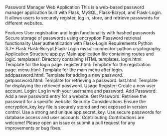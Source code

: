 Password Manager Web Application
This is a web-based password manager application built with Flask, MySQL, Flask-Bcrypt, and Flask-Login. It allows users to securely register, log in, store, and retrieve passwords for different websites.

Features
User registration and login functionality with hashed passwords
Secure storage of passwords using encryption 
Password retrieval functionality
User authentication with Flask-Login
Requirements
Python 3.7+
Flask
Flask-Bcrypt
Flask-Login
mysql-connector-python
cryptography
Application Structure
app.py: Main application file containing routes and logic.
templates/: Directory containing HTML templates.
login.html: Template for the login page.
register.html: Template for the registration page.
menu.html: Template for the main menu after login.
addpassword.html: Template for adding a new password.
getpassword.html: Template for retrieving a password.
last.html: Template for displaying the retrieved password.
Usage
Register: Create a new user account.
Login: Log in with your username and password.
Add Password: Add a new password entry for a website.
Get Password: Retrieve the password for a specific website.
Security Considerations
Ensure the encryption_key.key file is securely stored and not exposed in version control.
Use a strong and unique app.secret_key.
Use secure passwords for database access and user accounts.
Contributing
Contributions are welcome! Please open an issue or submit a pull request for any improvements or bug fixes.
